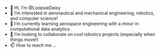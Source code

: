 - 👋 Hi, I’m @LoopsieDaisy
- 👀 I’m interested in aeronautical and mechanical engineering, robotics, and computer science!
- 🌱 I’m currently learning aerospace engineering with a minor in computational data analytics
- 💞️ I’m looking to collaborate on cool robotics projects (especially when things move!)
- 📫 How to reach me ...

<!---
LoopsieDaisy/LoopsieDaisy is a ✨ special ✨ repository because its `README.md` (this file) appears on your GitHub profile.
You can click the Preview link to take a look at your changes.
--->
